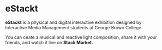 <h1>eStackt</h1>
<p><strong>eStackt</strong> is a physical and digital interactive exhibition designed  by Interactive Media Management students at George Brown College.<p>
<p>You can ceate a musical and reactive light composition, share it with your friends, and watch it live on <strong>Stack Market.</p>
